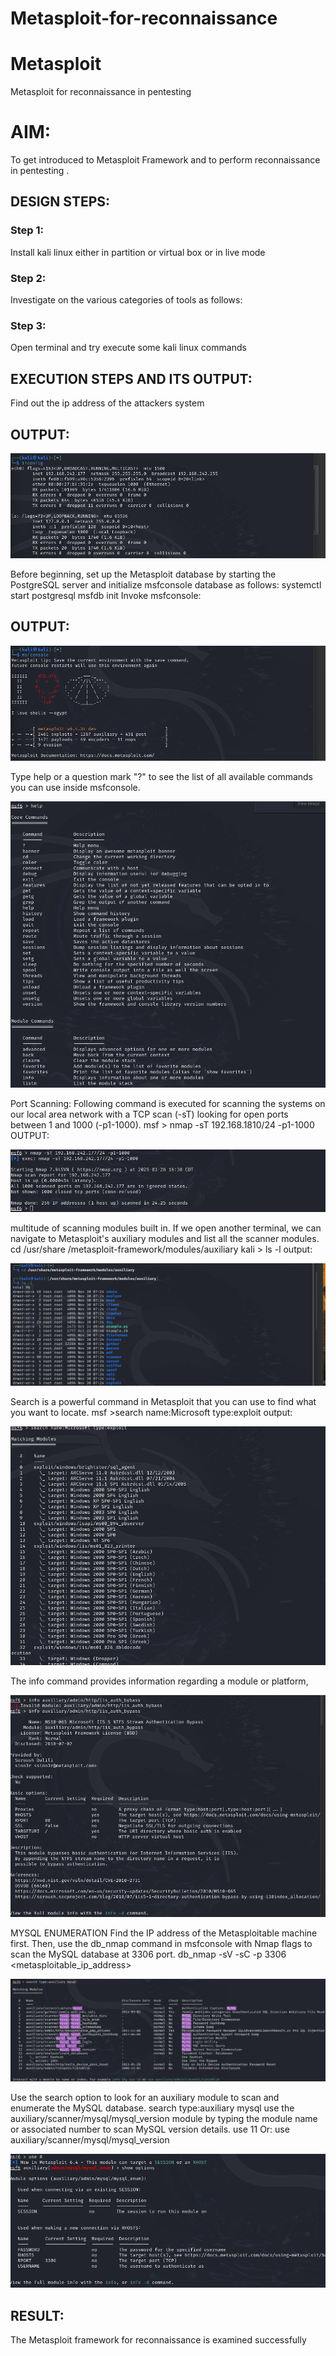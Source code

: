 # Metasploit-for-reconnaissance
# Metasploit
Metasploit for reconnaissance in pentesting

# AIM:

To get introduced to Metasploit Framework and to  perform reconnaissance  in pentesting .

## DESIGN STEPS:

### Step 1:

Install kali linux either in partition or virtual box or in live mode

### Step 2:

Investigate on the various categories of tools as follows:

### Step 3:

Open terminal and try execute some kali linux commands

## EXECUTION STEPS AND ITS OUTPUT:

Find out the ip address of the attackers system

## OUTPUT:

![alt text](image.png)

Before beginning, set up the Metasploit database by starting the PostgreSQL server and initialize msfconsole database as follows: systemctl start postgresql msfdb init Invoke msfconsole:


## OUTPUT:

![alt text](image-1.png)

Type help or a question mark "?" to see the list of all available commands you can use inside msfconsole.

![alt text](image-2.png)

Port Scanning: Following command is executed for scanning the systems on our local area network with a TCP scan (-sT) looking for open ports between 1 and 1000 (-p1-1000). msf > nmap -sT 192.168.1810/24 -p1-1000 OUTPUT:

![alt text](image-3.png)

multitude of scanning modules built in. If we open another terminal, we can navigate to Metasploit's auxiliary modules and list all the scanner modules. cd /usr/share /metasploit-framework/modules/auxiliary kali > ls -l output:

![alt text](image-4.png)

Search is a powerful command in Metasploit that you can use to find what you want to locate. msf >search name:Microsoft type:exploit output:


![alt text](image-5.png)

The info command provides information regarding a module or platform,

![alt text](image-6.png)

MYSQL ENUMERATION Find the IP address of the Metasploitable machine first. Then, use the db_nmap command in msfconsole with Nmap flags to scan the MySQL database at 3306 port. db_nmap -sV -sC -p 3306 <metasploitable_ip_address>

![alt text](image-7.png)

Use the search option to look for an auxiliary module to scan and enumerate the MySQL database. search type:auxiliary mysql use the auxiliary/scanner/mysql/mysql_version module by typing the module name or associated number to scan MySQL version details. use 11 Or: use auxiliary/scanner/mysql/mysql_version

![alt text](image-8.png)


## RESULT:
The Metasploit framework for reconnaissance is  examined successfully
